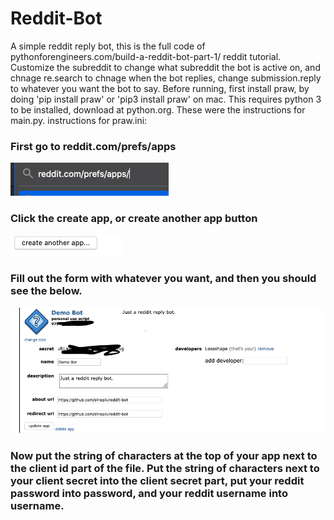 <h1>Reddit-Bot</h1>
A simple reddit reply bot, this is the full code of pythonforengineers.com/build-a-reddit-bot-part-1/ reddit tutorial. Customize the subreddit to change what subreddit the bot is active on, and chnage re.search to chnage when the bot replies, change submission.reply to whatever you want the bot to say. Before running, first install praw, by doing 'pip install praw' or 'pip3 install praw' on mac. This requires python 3 to be installed, download at python.org. These were the instructions for main.py.
instructions for praw.ini:
<h3>First go to reddit.com/prefs/apps</h3>
<img src='https://raw.githubusercontent.com/elnepik/Reddit-Bot/master/Screen%20Shot%202020-07-13%20at%208.40.44%20AM.png'>
 <h3>Click the create app, or create another app button</h3>
<img src='https://raw.githubusercontent.com/elnepik/Reddit-Bot/master/Screen%20Shot%202020-07-13%20at%208.41.10%20AM.png'>
 <h3>Fill out the form with whatever you want, and then you should see the below.</h3>
<img src='https://raw.githubusercontent.com/elnepik/Reddit-Bot/master/Screen%20Shot%202020-07-13%20at%208.44.49%20AM.png'>
<h3>Now put the string of characters at the top of your app next to the client id part of the file. Put the string of characters next to your client secret into the client secret part, put your reddit password into password, and your reddit username into username.</h3>




